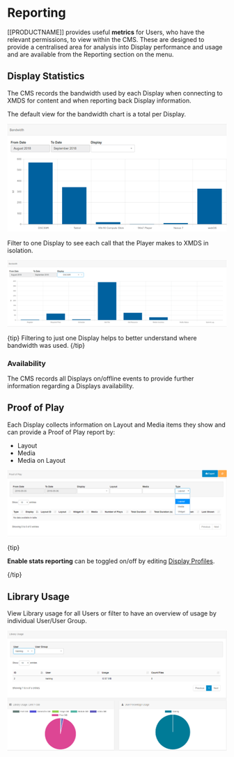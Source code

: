 <!--toc=displays-->

# Reporting

[[PRODUCTNAME]] provides useful **metrics** for Users, who have the relevant permissions, to view within the CMS. These are designed to provide a centralised area for analysis into Display performance and usage and are available from the Reporting section on the menu.

## Display Statistics

The CMS records the bandwidth used by each Display when connecting to XMDS for content and when reporting back Display information. 

The default view for the bandwidth chart is a total per Display.

![Display Statistics Bandwidth](img/displays_statistics_bandwidth.png)



Filter to one Display to see each call that the Player makes to XMDS in isolation.



![Display Statistics Filter](img/displays_statistics_filter.png)

{tip}
Filtering to just one Display helps to better understand where bandwidth was used.
{/tip}

### Availability

The CMS records all Displays on/offline events to provide further information regarding a Displays availability. 

## Proof of Play

Each Display collects information on Layout and Media items they show and can provide a Proof of Play report by:

- Layout
- Media
- Media on Layout

![Displays Proof of Play](img/displays_proofofplay.png)

{tip}

**Enable stats reporting** can be toggled on/off by editing [Display Profiles](displays_settings.html#editing_profiles>). 

{/tip}

## Library Usage

View Library usage for all Users or filter to have an overview of usage by individual User/User Group. 

![Displays Library Usage](img/displays_library_usage.png)